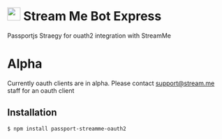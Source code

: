# <img src="https://static1.stream.me/web/active/images/robot-avatar.png" width=30px; style="display= inline-block" /> Stream Me Bot Express


Passportjs Straegy for ouath2 integration with StreamMe

# Alpha

Currently oauth clients are in alpha.  Please contact support@stream.me staff for an oauth client

## Installation

```bash
$ npm install passport-streamme-oauth2
```
